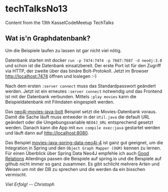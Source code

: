 # techTalksNo13
Content from the 13th KasselCodeMeetup TechTalks

## Wat is'n Graphdatenbank?

Um die Beispiele laufen zu lassen ist gar nicht viel nötig.

Datenbank starten mit docker `run -p 7474:7474 -p 7687:7687 -d neo4j:3.0` und schon ist die Datenbank einsatzbereit.
Der erste Port ist für den Zugriff via HTTP, der zweite über das binäre Bolt-Protokoll.
Jetzt im Browser [http://localhost:7474](http://localhost:7474) öffnen und loslegen :-) 

Nach dem ersten `:server connect` muss das Standardpasswort geändert werden. 
Jetzt ist ein erneutes `:server connect` notwendig und das Frontend ist mit der Datenbank verbunden.
Mittels `:play movies` kann die Beispieldatenbank mit Filmdaten eingespielt werden. 

Das [neo4j-movies-java-bolt](https://github.com/neo4j-examples/neo4j-movies-java-bolt) Beispiel setzt die Movies-Datenbank voraus. 
Damit die Sache läuft muss entweder in der `Util.java` die default URL geändert oder die Umgebungsvariable `NEO4J_URL` entsprechend gesetzt werden.
Danach kann die App mit `mvn compile exec:java` gestartet werden und läuft dann auf [http://localhost:8080](http://localhost:8080).

Das Beispiel [movies-java-spring-data-neo4j-4](https://github.com/neo4j-examples/movies-java-spring-data-neo4j-4) ist ganz gut geeignet, um die Integration in Spring und den `Object Graph Mapper (OGM)` kennen zu lernen.
Für einen Überblick über Spring Data Neo4J empfehle ich auch [Good Relations](http://docs.spring.io/spring-data/neo4j/docs/current/reference/html/)
Allerdings passen die Beispiele auf spring.io und die Beispiele auf github nicht immer so ganz zusammen.
Es gibt schlicht mehrere Arten und Weisen um mit der DB zu sprechen und die werden da ein bisschen vermischt.

_Viel Erfolg! -- Christoph_

